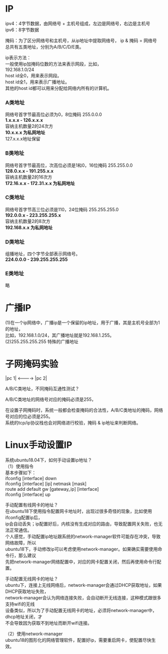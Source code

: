 # IP          
          
ipv4：4字节数据，由网络号 + 主机号组成，左边是网络号，右边是主机号          
ipv6：8字节数据          
          
掩码：为了区分网络号和主机号，从ip地址中提取网络号， ip & 掩码 = 网络号            
总共有五类地址，分别为A/B/C/D/E类。           
      
ip表示方法：        
一般使用ip加掩码位数的方法来表示网段，比如，        
192.168.1.0/24        
host id全0，用来表示网段。        
host id全1，用来表示广播地址。        
其他的host id都可以用来分配给网络内所有的计算机。        
        
### A类地址        
网络号首字节最高位必须为0，8位掩码 255.0.0.0          
**1.x.x.x - 126.x.x.x**          
容纳主机数量2的24次方          
**10.x.x.x 为私网地址**          
127.x.x.x地址保留          
          
          
### B类地址        
网络号首字节最高位，次高位必须是1和0，16位掩码 255.255.0.0          
**128.0.x.x - 191.255.x.x**             
容纳主机数量2的16次方          
**172.16.x.x - 172.31.x.x 为私网地址**          
          
          
### C类地址        
网络号首字节高三位必须是110，24位掩码 255.255.255.0          
**192.0.0.x - 223.255.255.x**          
容纳主机数量2的8次方          
**192.168.x.x 为私网地址**          
          
      
### D类地址          
组播地址，四个字节全部表示网络号。        
**224.0.0.0 - 239.255.255.255**        
        
          
### E类地址          
略        
      
# 广播IP      
(1)在一个ip网络中，广播ip是一个保留的ip地址，用于广播，其是主机号全部为1的地址，        
   比如，192.168.1.0/24，其广播地址就是192.168.1.255。        
(2)255.255.255.255 特殊的广播地址  
  
          
# 子网掩码实验          
|pc 1| <----> |pc 2|          
          
A/B/C类地址，不同掩码互通性测试？          
          
A/B/C类地址的网络号对应的掩码必须是255，          
          
在设置子网掩码时，系统一般都会检查掩码的合法性，A/B/C类地址的掩码，网络号对应的位必须是255。          
系统的tcp/ip协议栈也会对网络进行校验，掩码 & ip地址来判断网络。          
    
# Linux手动设置IP    
系统ubuntu18.04下，如何手动设置ip地址？      
（1）使用指令      
基本步骤如下：      
ifconfig  [interface]  down     
ifconfig  [interface]  [ip]  netmask  [mask]     
route add default gw [gateway_ip] [interface]   
ifconfig  [interface]  up     
  
手动配置有线网卡的地址？  
在ubuntu18下使用指令配置网卡地址时，出现过很多奇怪的现象，比如使用ifconfig配置ip后，    
ip会自动丢失；ip配置好后，内核没有生成对应的路由，导致配置网关失败，也无法正常通信。      
个人感觉，手动配置ip地址跟系统的network-manager软件可能存在冲突，导致网络故障，所以    
ubuntu18下，手动修改ip可以考虑使用network-manager。如果确实需要使用命令行，那么建议    
先把network-manager网络配置中，对应的网卡配置关闭，然后再使用命令行配置。    
  
手动配置无线网卡的地址？  
ubuntu下，连接上无线网络后，network-manager会通过DHCP获取地址，如果DHCP获取地址失败，  
network-manager会认为网络连接失败，会自动断开无线连接，这种模式跟很多支持wifi的无线  
设备类似，所以为了手动配置无线网卡的地址，必须将network-manager中，dhcp地址关闭，才  
不会导致因为获取不到地址而断开wifi连接。  
    
（2）使用network-manager    
ubuntu18的图形化的网络管理软件，配置好ip，需要重启网卡，使配置尽快生效。      
